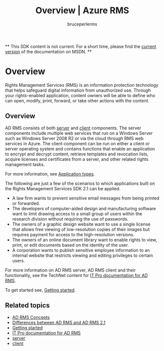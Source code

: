 ﻿---
# required metadata

title: Overview | Azure RMS
description: Rights Management Services (RMS) is an information protection technology that helps safeguard digital information from unauthorized use.
keywords:
author: bruceperlerms
manager: mbaldwin
ms.date: 04/28/2016
ms.topic: article
ms.prod: azure
ms.service: rights-management
ms.technology: techgroup-identity
ms.assetid: B546B6C1-ADC1-4EBD-95E2-B4A74E4E980B
# optional metadata

#ROBOTS:
audience: developer
#ms.devlang:
ms.reviewer: shubhamp
ms.suite: ems
#ms.tgt_pltfrm:
#ms.custom:

---
** This SDK content is not current. For a short time, please find the [current version](https://msdn.microsoft.com/library/windows/desktop/hh535290(v=vs.85).aspx) of the documentation on MSDN. **
# Overview

Rights Management Services (RMS) is an information protection technology that helps safeguard digital information from unauthorized use. Through your rights-enabled application, content owners will be able to define who can open, modify, print, forward, or take other actions with the content.

## Overview

AD RMS consists of both [server](ad-rms-server.md) and [client](ad-rms-client.md) components. The server components include multiple web services that run on a Windows Server such as Windows Server 2008 R2 or via the cloud through RMS web services in Azure. The client component can be run on either a client or server operating system and contains functions that enable an application to encrypt and decrypt content, retrieve templates and revocation lists, acquire licenses and certificates from a server, and other related rights management tasks.

For more information, see [Application types](application-types.md).

The following are just a few of the scenarios to which applications built on the Rights Management Services SDK 2.1 can be applied.

-   A law firm wants to prevent sensitive email messages from being printed or forwarded.
-   The developers of computer-aided design and manufacturing software want to limit drawing access to a small group of users within the research division without requiring the use of passwords.
-   The owners of a graphic design website want to use a single license that allows free viewing of low-resolution copies of their images but requires payment for access to the high-resolution versions.
-   The owners of an online document library want to enable rights to view, print, or edit documents based on the identity of the user.
-   A corporation wants to publish sensitive employee information to an internal website that restricts viewing and editing privileges to certain users.

For more information on AD RMS server, AD RMS client and their functionality, see the TechNet content for [IT Pro documentation for AD RMS](https://TechNet.Microsoft.Com/en-us/library/cc771234.aspx).

To get started see, [Getting started](getting-started-with-ad-rms-2-0.md).

## Related topics

* [AD RMS Concepts](application-types.md)
* [Differences between AD RMS and AD RMS 2.1](differences-between-ad-rms-and-ad-rms-2-0.md)
* [Getting started](getting-started-with-ad-rms-2-0.md)
* [IT Pro documentation for AD RMS](https://TechNet.Microsoft.Com/en-us/library/cc771234.aspx)
* [server](ad-rms-server.md)
* [client](ad-rms-client.md)
 

 



